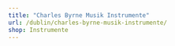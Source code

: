 ```yaml
---
title: "Charles Byrne Musik Instrumente"
url: /dublin/charles-byrne-musik-instrumente/
shop: Instrumente
---
```


